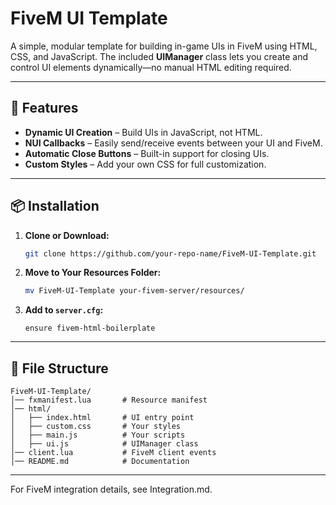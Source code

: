 # FiveM UI Template

A simple, modular template for building in-game UIs in FiveM using HTML, CSS, and JavaScript. The included **UIManager** class lets you create and control UI elements dynamically—no manual HTML editing required.

***

## 🚀 Features

* **Dynamic UI Creation** – Build UIs in JavaScript, not HTML.
* **NUI Callbacks** – Easily send/receive events between your UI and FiveM.
* **Automatic Close Buttons** – Built-in support for closing UIs.
* **Custom Styles** – Add your own CSS for full customization.

***

## 📦 Installation

1.  **Clone or Download:**

    ```sh
    git clone https://github.com/your-repo-name/FiveM-UI-Template.git
    ```
2.  **Move to Your Resources Folder:**

    ```sh
    mv FiveM-UI-Template your-fivem-server/resources/
    ```
3.  **Add to `server.cfg`:**

    ```
    ensure fivem-html-boilerplate
    ```

***

## 📂 File Structure

```
FiveM-UI-Template/
│── fxmanifest.lua       # Resource manifest
│── html/
│   ├── index.html       # UI entry point
│   ├── custom.css       # Your styles
│   ├── main.js          # Your scripts
│   ├── ui.js            # UIManager class
│── client.lua           # FiveM client events
│── README.md            # Documentation
```

***

For FiveM integration details, see Integration.md.
